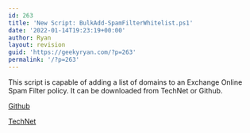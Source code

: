 ```yaml
---
id: 263
title: 'New Script: BulkAdd-SpamFilterWhitelist.ps1'
date: '2022-01-14T19:23:19+00:00'
author: Ryan
layout: revision
guid: 'https://geekyryan.com/?p=263'
permalink: '/?p=263'
---
```


This script is capable of adding a list of domains to an Exchange Online Spam Filter policy. It can be downloaded from TechNet or Github.

[Github](https://github.com/rnemeth90/PowerShell/blob/master/BulkAdd-SpamFilterWhitelist.ps1)

[TechNet](https://gallery.technet.microsoft.com/BulkAdd-SpamFilterWhitelist-2d2b596a)